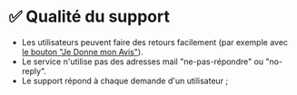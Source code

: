 # ✅ Qualité du support

* Les utilisateurs peuvent faire des retours facilement (par exemple avec [le bouton "Je Donne mon Avis"](../pourquoi-le-deploiement-dun-service-public-en-ligne-est-il-important/integrer-le-bouton-je-donne-mon-avis.md)).
* Le service n'utilise pas des adresses mail "ne-pas-répondre" ou "no-reply".
* Le support répond à chaque demande d'un utilisateur ;




